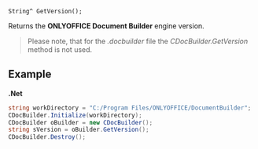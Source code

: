`String^ GetVersion();`

Returns the **ONLYOFFICE Document Builder** engine version.

> Please note, that for the *.docbuilder* file the *CDocBuilder.GetVersion* method is not used.

## Example

**.Net**

```csharp
string workDirectory = "C:/Program Files/ONLYOFFICE/DocumentBuilder";
CDocBuilder.Initialize(workDirectory);
CDocBuilder oBuilder = new CDocBuilder();
string sVersion = oBuilder.GetVersion();
CDocBuilder.Destroy();
```
